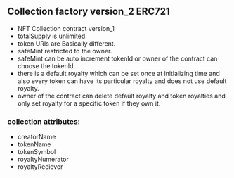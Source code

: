 ## Collection factory version_2 ERC721 

 - NFT Collection contract version_1
 - totalSupply is unlimited.
 - token URIs are Basically different.
 - safeMint restricted to the owner.
 - safeMint can be auto increment tokenId or owner of the contract can choose the tokenId.
 - there is a default royalty which can be set once at initializing time and also every token can have its particular royalty and does not use default royalty.
 - owner of the contract can delete default royalty and token royalties and only set royalty for a specific token if they own it.

### collection attributes:
  - creatorName
  - tokenName
  - tokenSymbol
  - royaltyNumerator
  - royaltyReciever